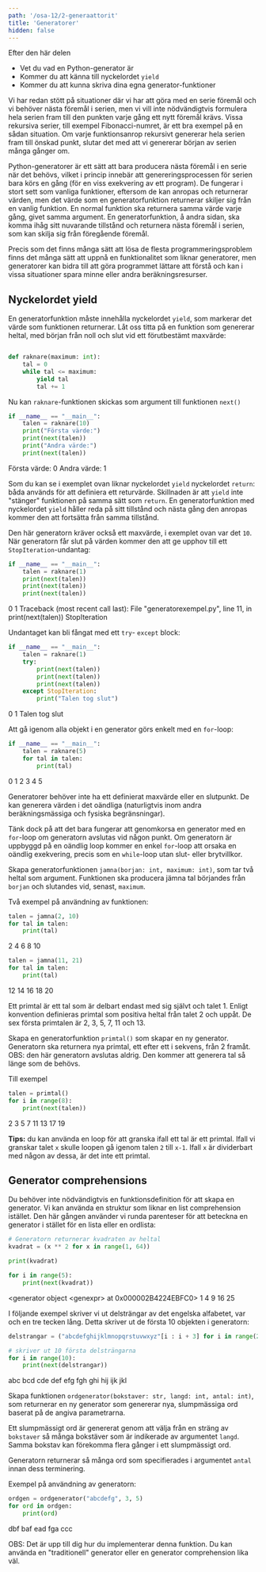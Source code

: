 ```yaml
---
path: '/osa-12/2-generaattorit'
title: 'Generatorer'
hidden: false
---
```


<text-box variant='learningObjectives' name='Inlärningsmål'>

Efter den här delen

- Vet du vad en Python-generator är
- Kommer du  att känna till nyckelordet `yield`
- Kommer du att kunna skriva dina egna generator-funktioner

</text-box>

Vi har redan stött på situationer där vi har att göra med en serie föremål och vi behöver nästa föremål i serien, men vi vill inte nödvändigtvis formulera hela serien fram till den punkten varje gång ett nytt föremål krävs. Vissa rekursiva serier, till exempel Fibonacci-numret, är ett bra exempel på en sådan situation. Om varje funktionsanrop rekursivt genererar hela serien fram till önskad punkt, slutar det med att vi genererar början av serien många gånger om.

Python-generatorer är ett sätt att bara producera nästa föremål i en serie när det behövs, vilket i princip innebär att genereringsprocessen för serien bara körs en gång (för en viss exekvering av ett program). De fungerar i stort sett som vanliga funktioner, eftersom de kan anropas och returnerar värden, men det värde som en generatorfunktion returnerar skiljer sig från en vanlig funktion. En normal funktion ska returnera samma värde varje gång, givet samma argument. En generatorfunktion, å andra sidan, ska komma ihåg sitt nuvarande tillstånd och returnera nästa föremål i serien, som kan skilja sig från föregående föremål.

Precis som det finns många sätt att lösa de flesta programmeringsproblem finns det många sätt att uppnå en funktionalitet som liknar generatorer, men generatorer kan bidra till att göra programmet lättare att förstå och kan i vissa situationer spara minne eller andra beräkningsresurser.

## Nyckelordet yield

En generatorfunktion måste innehålla nyckelordet `yield`, som markerar det värde som funktionen returnerar. Låt oss titta på en funktion som genererar heltal, med början från noll och slut vid ett förutbestämt maxvärde:

```python

def raknare(maximum: int):
    tal = 0
    while tal <= maximum:
        yield tal
        tal += 1

```

Nu kan `raknare`-funktionen skickas som argument till funktionen `next()`

```python
if __name__ == "__main__":
    talen = raknare(10)
    print("Första värde:")
    print(next(talen))
    print("Andra värde:")
    print(next(talen))
```

<sample-output>

Första värde:
0
Andra värde:
1

</sample-output>

Som du kan se i exemplet ovan liknar nyckelordet `yield` nyckelordet `return`: båda används för att definiera ett returvärde. Skillnaden är att `yield` inte "stänger" funktionen på samma sätt som `return`. En generatorfunktion med nyckelordet `yield` håller reda på sitt tillstånd och nästa gång den anropas kommer den att fortsätta från samma tillstånd.

Den här generatorn kräver också ett maxvärde, i exemplet ovan var det `10`. När generatorn får slut på värden kommer den att ge upphov till ett `StopIteration`-undantag:

```python
if __name__ == "__main__":
    talen = raknare(1)
    print(next(talen))
    print(next(talen))
    print(next(talen))
```

<sample-output>

0
1
Traceback (most recent call last):
  File "generatorexempel.py", line 11, in <module>
    print(next(talen))
StopIteration

</sample-output>

Undantaget kan bli fångat med ett `try`- `except` block:

```python
if __name__ == "__main__":
    talen = raknare(1)
    try:
        print(next(talen))
        print(next(talen))
        print(next(talen))
    except StopIteration:
        print("Talen tog slut")
```

<sample-output>

0
1
Talen tog slut

</sample-output>

Att gå igenom alla objekt i en generator görs enkelt med en `for`-loop:  

```python
if __name__ == "__main__":
    talen = raknare(5)
    for tal in talen:
        print(tal)
```

<sample-output>

0
1
2
3
4
5

</sample-output>

Generatorer behöver inte ha ett definierat maxvärde eller en slutpunkt. De kan generera värden i det oändliga (naturligtvis inom andra beräkningsmässiga och fysiska begränsningar).

Tänk dock på att det bara fungerar att genomkorsa en generator med en `for`-loop om generatorn avslutas vid någon punkt. Om generatorn är uppbyggd på en oändlig loop kommer en enkel `for`-loop att orsaka en oändlig exekvering, precis som en `while`-loop utan slut- eller brytvillkor.

<programming-exercise name='Parilliset luvut' tmcname='osa12-08_parilliset'>

Skapa generatorfunktionen `jamna(borjan: int, maximum: int)`, som tar två heltal som argument. Funktionen ska producera jämna tal börjandes från `borjan` och slutandes vid, senast, `maximum`.

Två exempel på användning av funktionen:

```python
talen = jamna(2, 10)
for tal in talen:
    print(tal)
```

<sample-output>

2
4
6
8
10

</sample-output>

```python
talen = jamna(11, 21)
for tal in talen:
    print(tal)
```

<sample-output>

12
14
16
18
20

</sample-output>

</programming-exercise>

<programming-exercise name='Alkuluvut' tmcname='osa12-09_alkuluvut'>

Ett primtal är ett tal som är delbart endast med sig självt och talet 1. Enligt konvention definieras primtal som positiva heltal från talet 2 och uppåt. De sex första primtalen är 2, 3, 5, 7, 11 och 13.

Skapa en generatorfunktion `primtal()` som skapar en ny generator. Generatorn ska returnera nya primtal, ett efter ett i sekvens, från 2 framåt. OBS: den här generatorn avslutas aldrig. Den kommer att generera tal så länge som de behövs.

Till exempel

```python
talen = primtal()
for i in range(8):
    print(next(talen))
```

<sample-output>

2
3
5
7
11
13
17
19

</sample-output>

**Tips:** du kan använda en loop för att granska ifall ett tal är ett primtal. Ifall vi granskar talet `x` skulle loopen gå igenom talen `2` till `x-1`. Ifall `x` är dividerbart med någon av dessa, är det inte ett primtal.

</programming-exercise>


## Generator comprehensions

Du behöver inte nödvändigtvis en funktionsdefinition för att skapa en generator. Vi kan använda en struktur som liknar en list comprehension istället. Den här gången använder vi runda parenteser för att beteckna en generator i stället för en lista eller en ordlista: 

```python
# Generatorn returnerar kvadraten av heltal
kvadrat = (x ** 2 for x in range(1, 64))

print(kvadrat)

for i in range(5):
    print(next(kvadrat))
```

<sample-output>

<generator object &lt;genexpr&gt; at 0x000002B4224EBFC0>
1
4
9
16
25

</sample-output>

I följande exempel skriver vi ut delsträngar av det engelska alfabetet, var och en tre tecken lång. Detta skriver ut de första 10 objekten i generatorn:

```python
delstrangar = ("abcdefghijklmnopqrstuvwxyz"[i : i + 3] for i in range(24))

# skriver ut 10 första delsträngarna
for i in range(10):
    print(next(delstrangar))
```

<sample-output>

abc
bcd
cde
def
efg
fgh
ghi
hij
ijk
jkl

</sample-output>

<programming-exercise name='Satunnaiset sanat' tmcname='osa12-10_satunnaiset_sanat'>

Skapa funktionen `ordgenerator(bokstaver: str, langd: int, antal: int)`, som returnerar en ny generator som genererar nya, slumpmässiga ord baserat på de angiva parametrarna.

Ett slumpmässigt ord är genererat genom att välja från en sträng av `bokstaver` så många bokstäver som är indikerade av argumentet `langd`. Samma bokstav kan förekomma flera gånger i ett slumpmässigt ord.

Generatorn returnerar så många ord som specifierades i argumentet `antal` innan dess terminering.

Exempel på användning av generatorn:

```python
ordgen = ordgenerator("abcdefg", 3, 5)
for ord in ordgen:
    print(ord)
```

<sample-output>

dbf
baf
ead
fga
ccc

</sample-output>

OBS: Det är upp till dig hur du implementerar denna funktion. Du kan använda en "traditionell" generator eller en generator comprehension lika väl.

</programming-exercise>
